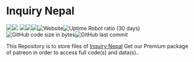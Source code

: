 # Inquiry Nepal
<img src="https://img.shields.io/badge/total%20listings-55669-informational"><img src="https://img.shields.io/badge/vulnerabilities-0-brightgreen"> <img src="https://img.shields.io/badge/w3c-validated-brightgreen"><img src="https://img.shields.io/badge/website%20version%20latest-4.6%20BETA-important"><img src="https://img.shields.io/badge/website%20version%20stable-4.5-important"><img alt="Website" src="https://img.shields.io/website?down_color=blue&down_message=&style=plastic&up_color=green&up_message=Online&url=https%3A%2F%2Fwww.inquirynepal.com"><img alt="Uptime Robot ratio (30 days)" src="https://img.shields.io/uptimerobot/ratio/m789112037-07ea4561ff57165f64cc050b"><img alt="GitHub code size in bytes" src="https://img.shields.io/github/languages/code-size/blockyarcade/inquirynepal"><img alt="GitHub last commit" src="https://img.shields.io/github/last-commit/blockyarcade/inquirynepal">

This Repository is to store files of <a href="https://inquirynepal.com">Inquiry Nepal</a>
Get our Premium package of patreon in order to access full code(s) and data(s)..

